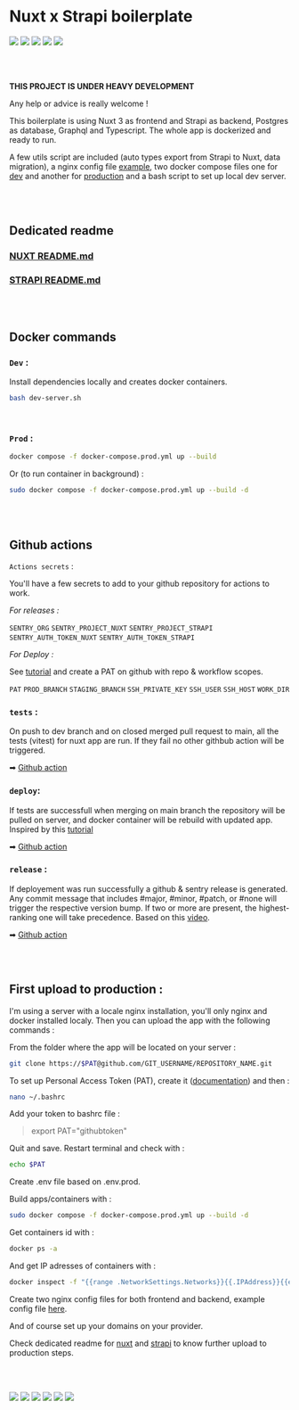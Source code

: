 # Nuxt x Strapi boilerplate

<p float="middle">
    <img src="https://img.shields.io/badge/nuxt%20js-00C58E?style=for-the-badge&logo=nuxtdotjs&logoColor=white" />
    <img src="https://img.shields.io/badge/strapi-2F2E8B?style=for-the-badge&logo=strapi&logoColor=white" />
    <img src="https://img.shields.io/badge/docker-%230db7ed.svg?style=for-the-badge&logo=docker&logoColor=white" />
    <img src="https://img.shields.io/badge/TypeScript-007ACC?style=for-the-badge&logo=typescript&logoColor=white" />
    <img src="https://img.shields.io/badge/GraphQl-E10098?style=for-the-badge&logo=graphql&logoColor=white" />
</p>

<br/>
<br/>

**THIS PROJECT IS UNDER HEAVY DEVELOPMENT**

Any help or advice is really welcome !

This boilerplate is using Nuxt 3 as frontend and Strapi as backend, Postgres as database, Graphql and Typescript. The whole app is dockerized and ready to run.

A few utils script are included (auto types export from Strapi to Nuxt, data migration), a nginx config file [example](./nginx.example), two docker compose files one for [dev](./docker-compose.dev.yml) and another for [production](./docker-compose.prod.yml) and a bash script to set up local dev server.

<br/>
<br/>

## Dedicated readme

### [NUXT README.md](nuxt/README.md)

### [STRAPI README.md](strapi/README.md)

<br/>
<br/>

## Docker commands

### `Dev` :

Install dependencies locally and creates docker containers.

```bash
bash dev-server.sh
```

<br/>

### `Prod` :

```bash
docker compose -f docker-compose.prod.yml up --build
```

Or (to run container in background) :

```bash
sudo docker compose -f docker-compose.prod.yml up --build -d
```

<br/>
<br/>

## Github actions

`Actions secrets` :

You'll have a few secrets to add to your github repository for actions to work.

_For releases :_

`SENTRY_ORG`
`SENTRY_PROJECT_NUXT`
`SENTRY_PROJECT_STRAPI`
`SENTRY_AUTH_TOKEN_NUXT`
`SENTRY_AUTH_TOKEN_STRAPI`

_For Deploy :_

See [tutorial](https://www.programonaut.com/how-to-deploy-a-git-repository-to-a-server-using-github-actions/) and create a PAT on github with repo & workflow scopes.

`PAT`
`PROD_BRANCH`
`STAGING_BRANCH`
`SSH_PRIVATE_KEY`
`SSH_USER`
`SSH_HOST`
`WORK_DIR`

### `tests` :

On push to dev branch and on closed merged pull request to main, all the tests (vitest) for nuxt app are run. If they fail no other githbub action will be triggered.

➡ [Github action](.github/workflows/tests.yml)

### `deploy`:

If tests are successfull when merging on main branch the repository will be pulled on server, and docker container will be rebuild with updated app.
Inspired by this [tutorial](https://www.programonaut.com/how-to-deploy-a-git-repository-to-a-server-using-github-actions/)

➡ [Github action](.github/workflows/deploy.yml)

### `release` :

If deployement was run successfully a github & sentry release is generated.
Any commit message that includes #major, #minor, #patch, or #none will trigger the respective version bump. If two or more are present, the highest-ranking one will take precedence.
Based on this [video](https://www.youtube.com/watch?v=vAGHl0t9x1U).

➡ [Github action](.github/workflows/release.yml)

<br/>
<br/>

## First upload to production :

I'm using a server with a locale nginx installation, you'll only nginx and docker installed localy. Then you can upload the app with the following commands :

From the folder where the app will be located on your server :

```bash
git clone https://$PAT@github.com/GIT_USERNAME/REPOSITORY_NAME.git
```

To set up Personal Access Token (PAT), create it ([documentation](https://docs.github.com/en/authentication/keeping-your-account-and-data-secure/managing-your-personal-access-tokens)) and then :

```bash
nano ~/.bashrc
```

Add your token to bashrc file :

> export PAT="githubtoken"

Quit and save. Restart terminal and check with :

```bash
echo $PAT
```

Create .env file based on .env.prod.

Build apps/containers with :

```bash
sudo docker compose -f docker-compose.prod.yml up --build -d
```

Get containers id with :

```bash
docker ps -a
```

And get IP adresses of containers with :

```bash
docker inspect -f "{{range .NetworkSettings.Networks}}{{.IPAddress}}{{end}}" IP_ADRESS
```

Create two nginx config files for both frontend and backend, example config file [here](./nginx.example).

And of course set up your domains on your provider.

Check dedicated readme for [nuxt](nuxt/README.md) and [strapi](strapi/README.md) to know further upload to production steps.

<br/>
<br/>

<p>
    <img src="https://img.shields.io/badge/Tailwind_CSS-38B2AC?style=for-the-badge&logo=tailwind-css&logoColor=white" />
    <img src="https://img.shields.io/badge/Vue%20js-35495E?style=for-the-badge&logo=vuedotjs&logoColor=4FC08D" />
    <img src="https://img.shields.io/badge/Vite-B73BFE?style=for-the-badge&logo=vite&logoColor=FFD62E" />
    <img src="https://img.shields.io/badge/Yarn-2C8EBB?style=for-the-badge&logo=yarn&logoColor=white" />
    <img src="https://img.shields.io/badge/Apollo%20GraphQL-311C87?&style=for-the-badge&logo=Apollo%20GraphQL&logoColor=white" />
    <img src="https://img.shields.io/badge/github%20actions-%232671E5.svg?style=for-the-badge&logo=githubactions&logoColor=white" />
</p>
